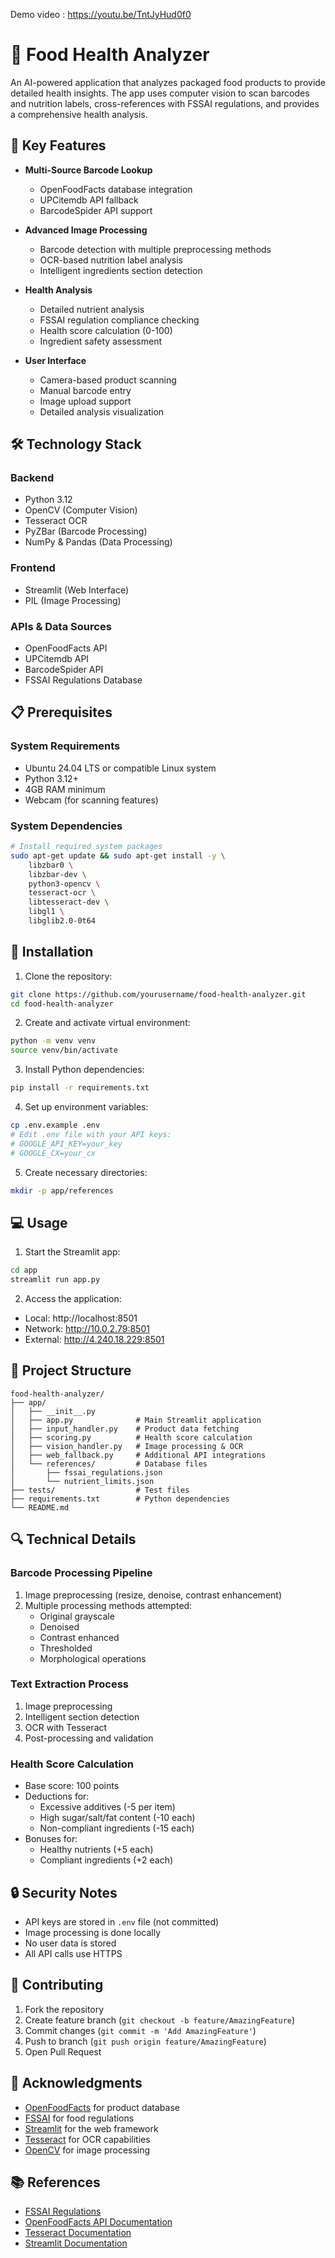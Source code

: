 

Demo video : https://youtu.be/TntJyHud0f0

# 🥗 Food Health Analyzer

An AI-powered application that analyzes packaged food products to provide detailed health insights. The app uses computer vision to scan barcodes and nutrition labels, cross-references with FSSAI regulations, and provides a comprehensive health analysis.

## 🎯 Key Features

- **Multi-Source Barcode Lookup**
  - OpenFoodFacts database integration
  - UPCitemdb API fallback
  - BarcodeSpider API support
  
- **Advanced Image Processing**
  - Barcode detection with multiple preprocessing methods
  - OCR-based nutrition label analysis
  - Intelligent ingredients section detection
  
- **Health Analysis**
  - Detailed nutrient analysis
  - FSSAI regulation compliance checking
  - Health score calculation (0-100)
  - Ingredient safety assessment
  
- **User Interface**
  - Camera-based product scanning
  - Manual barcode entry
  - Image upload support
  - Detailed analysis visualization

## 🛠️ Technology Stack

### Backend
- Python 3.12
- OpenCV (Computer Vision)
- Tesseract OCR
- PyZBar (Barcode Processing)
- NumPy & Pandas (Data Processing)

### Frontend
- Streamlit (Web Interface)
- PIL (Image Processing)

### APIs & Data Sources
- OpenFoodFacts API
- UPCitemdb API
- BarcodeSpider API
- FSSAI Regulations Database

## 📋 Prerequisites

### System Requirements
- Ubuntu 24.04 LTS or compatible Linux system
- Python 3.12+
- 4GB RAM minimum
- Webcam (for scanning features)

### System Dependencies
```bash
# Install required system packages
sudo apt-get update && sudo apt-get install -y \
    libzbar0 \
    libzbar-dev \
    python3-opencv \
    tesseract-ocr \
    libtesseract-dev \
    libgl1 \
    libglib2.0-0t64
```

## 🚀 Installation

1. Clone the repository:
```bash
git clone https://github.com/yourusername/food-health-analyzer.git
cd food-health-analyzer
```

2. Create and activate virtual environment:
```bash
python -m venv venv
source venv/bin/activate
```

3. Install Python dependencies:
```bash
pip install -r requirements.txt
```

4. Set up environment variables:
```bash
cp .env.example .env
# Edit .env file with your API keys:
# GOOGLE_API_KEY=your_key
# GOOGLE_CX=your_cx
```

5. Create necessary directories:
```bash
mkdir -p app/references
```

## 💻 Usage

1. Start the Streamlit app:
```bash
cd app
streamlit run app.py
```

2. Access the application:
- Local: http://localhost:8501
- Network: http://10.0.2.79:8501
- External: http://4.240.18.229:8501

## 📁 Project Structure

```
food-health-analyzer/
├── app/
│   ├── __init__.py
│   ├── app.py              # Main Streamlit application
│   ├── input_handler.py    # Product data fetching
│   ├── scoring.py          # Health score calculation
│   ├── vision_handler.py   # Image processing & OCR
│   ├── web_fallback.py     # Additional API integrations
│   └── references/         # Database files
│       ├── fssai_regulations.json
│       └── nutrient_limits.json
├── tests/                  # Test files
├── requirements.txt        # Python dependencies
└── README.md
```

## 🔍 Technical Details

### Barcode Processing Pipeline
1. Image preprocessing (resize, denoise, contrast enhancement)
2. Multiple processing methods attempted:
   - Original grayscale
   - Denoised
   - Contrast enhanced
   - Thresholded
   - Morphological operations

### Text Extraction Process
1. Image preprocessing
2. Intelligent section detection
3. OCR with Tesseract
4. Post-processing and validation

### Health Score Calculation
- Base score: 100 points
- Deductions for:
  - Excessive additives (-5 per item)
  - High sugar/salt/fat content (-10 each)
  - Non-compliant ingredients (-15 each)
- Bonuses for:
  - Healthy nutrients (+5 each)
  - Compliant ingredients (+2 each)

## 🔒 Security Notes

- API keys are stored in `.env` file (not committed)
- Image processing is done locally
- No user data is stored
- All API calls use HTTPS

## 🤝 Contributing

1. Fork the repository
2. Create feature branch (`git checkout -b feature/AmazingFeature`)
3. Commit changes (`git commit -m 'Add AmazingFeature'`)
4. Push to branch (`git push origin feature/AmazingFeature`)
5. Open Pull Request



## 🙏 Acknowledgments

- [OpenFoodFacts](https://world.openfoodfacts.org/) for product database
- [FSSAI](https://www.fssai.gov.in/) for food regulations
- [Streamlit](https://streamlit.io/) for the web framework
- [Tesseract](https://github.com/tesseract-ocr/tesseract) for OCR capabilities
- [OpenCV](https://opencv.org/) for image processing

## 📚 References

- [FSSAI Regulations](https://www.fssai.gov.in/regulations.php)
- [OpenFoodFacts API Documentation](https://openfoodfacts.github.io/api-documentation/)
- [Tesseract Documentation](https://tesseract-ocr.github.io/tessdoc/)
- [Streamlit Documentation](https://docs.streamlit.io/)
